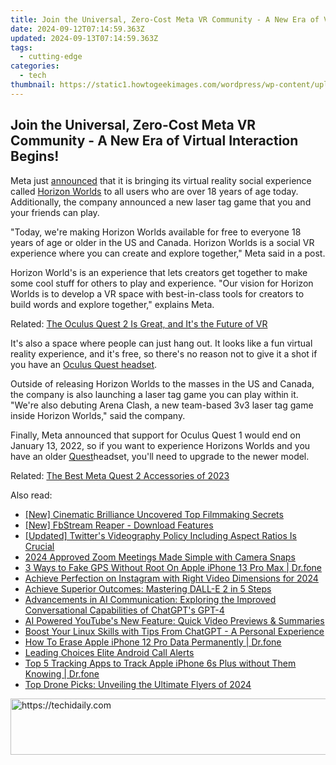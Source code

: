 ```yaml
---
title: Join the Universal, Zero-Cost Meta VR Community - A New Era of Virtual Interaction Begins!
date: 2024-09-12T07:14:59.363Z
updated: 2024-09-13T07:14:59.363Z
tags:
  - cutting-edge
categories:
  - tech
thumbnail: https://static1.howtogeekimages.com/wordpress/wp-content/uploads/2021/12/horizon-worlds-hero.jpg
---
```


## Join the Universal, Zero-Cost Meta VR Community - A New Era of Virtual Interaction Begins!

Meta just [announced](https://about.fb.com/news/2021/12/horizon-worlds-open-in-us-and-canada/) that it is bringing its virtual reality social experience called [Horizon Worlds](https://www.oculus.com/experiences/quest/2532035600194083/) to all users who are over 18 years of age today. Additionally, the company announced a new laser tag game that you and your friends can play.

 "Today, we're making Horizon Worlds available for free to everyone 18 years of age or older in the US and Canada. Horizon Worlds is a social VR experience where you can create and explore together," Meta said in a post.

 Horizon World's is an experience that lets creators get together to make some cool stuff for others to play and experience. "Our vision for Horizon Worlds is to develop a VR space with best-in-class tools for creators to build words and explore together," explains Meta.

Related: [The Oculus Quest 2 Is Great, and It's the Future of VR](https://youtube-sure.techidaily.com/024-approved-how-much-cash-can-you-score-for-watching-a-million-videos/) 

 It's also a space where people can just hang out. It looks like a fun virtual reality experience, and it's free, so there's no reason not to give it a shot if you have an [Oculus Quest headset](https://youtube-sure.techidaily.com/024-approved-how-much-cash-can-you-score-for-watching-a-million-videos/).

 Outside of releasing Horizon Worlds to the masses in the US and Canada, the company is also launching a laser tag game you can play within it. "We're also debuting Arena Clash, a new team-based 3v3 laser tag game inside Horizon Worlds," said the company.

 Finally, Meta announced that support for Oculus Quest 1 would end on January 13, 2022, so if you want to experience Horizons Worlds and you have an older [Quest](https://extra-guidance.techidaily.com/revolutionize-your-designs-incorporating-3d-text-psx-for-2024/)headset, you'll need to upgrade to the newer model.

Related: [The Best Meta Quest 2 Accessories of 2023](https://extra-guidance.techidaily.com/revolutionize-your-designs-incorporating-3d-text-psx-for-2024/)

<ins class="adsbygoogle"
     style="display:block"
     data-ad-format="autorelaxed"
     data-ad-client="ca-pub-7571918770474297"
     data-ad-slot="1223367746"></ins>

<ins class="adsbygoogle"
     style="display:block"
     data-ad-client="ca-pub-7571918770474297"
     data-ad-slot="8358498916"
     data-ad-format="auto"
     data-full-width-responsive="true"></ins>

<span class="atpl-alsoreadstyle">Also read:</span>
<div><ul>
<li><a href="https://extra-tips.techidaily.com/new-cinematic-brilliance-uncovered-top-filmmaking-secrets/"><u>[New] Cinematic Brilliance Uncovered Top Filmmaking Secrets</u></a></li>
<li><a href="https://facebook-video-recording.techidaily.com/new-fbstream-reaper-download-features/"><u>[New] FbStream Reaper - Download Features</u></a></li>
<li><a href="https://twitter-videos.techidaily.com/updated-twitters-videography-policy-including-aspect-ratios-is-crucial/"><u>[Updated] Twitter's Videography Policy Including Aspect Ratios Is Crucial</u></a></li>
<li><a href="https://desktop-recording.techidaily.com/2024-approved-zoom-meetings-made-simple-with-camera-snaps/"><u>2024 Approved Zoom Meetings Made Simple with Camera Snaps</u></a></li>
<li><a href="https://location-fake.techidaily.com/3-ways-to-fake-gps-without-root-on-apple-iphone-13-pro-max-drfone-by-drfone-virtual-ios/"><u>3 Ways to Fake GPS Without Root On Apple iPhone 13 Pro Max | Dr.fone</u></a></li>
<li><a href="https://instagram-video-recordings.techidaily.com/achieve-perfection-on-instagram-with-right-video-dimensions-for-2024/"><u>Achieve Perfection on Instagram with Right Video Dimensions for 2024</u></a></li>
<li><a href="https://some-tips.techidaily.com/achieve-superior-outcomes-mastering-dall-e-2-in-5-steps/"><u>Achieve Superior Outcomes: Mastering DALL-E 2 in 5 Steps</u></a></li>
<li><a href="https://some-tips.techidaily.com/advancements-in-ai-communication-exploring-the-improved-conversational-capabilities-of-chatgpts-gpt-4/"><u>Advancements in AI Communication: Exploring the Improved Conversational Capabilities of ChatGPT's GPT-4</u></a></li>
<li><a href="https://some-tips.techidaily.com/ai-powered-youtubes-new-feature-quick-video-previews-and-summaries/"><u>AI Powered YouTube's New Feature: Quick Video Previews & Summaries</u></a></li>
<li><a href="https://some-tips.techidaily.com/boost-your-linux-skills-with-tips-from-chatgpt-a-personal-experience/"><u>Boost Your Linux Skills with Tips From ChatGPT - A Personal Experience</u></a></li>
<li><a href="https://techidaily.com/how-to-erase-apple-iphone-12-pro-data-permanently-drfone-by-drfone-ios-full-data-eraser-ios-full-data-eraser/"><u>How To Erase Apple iPhone 12 Pro Data Permanently | Dr.fone</u></a></li>
<li><a href="https://extra-hints.techidaily.com/leading-choices-elite-android-call-alerts/"><u>Leading Choices Elite Android Call Alerts</u></a></li>
<li><a href="https://ios-location-track.techidaily.com/top-5-tracking-apps-to-track-apple-iphone-6s-plus-without-them-knowing-drfone-by-drfone-virtual-ios/"><u>Top 5 Tracking Apps to Track Apple iPhone 6s Plus without Them Knowing | Dr.fone</u></a></li>
<li><a href="https://some-tips.techidaily.com/top-drone-picks-unveiling-the-ultimate-flyers-of-2024/"><u>Top Drone Picks: Unveiling the Ultimate Flyers of 2024</u></a></li>
</ul></div>

<!-- affiliate ads begin -->
<a href="https://ephamedtechinc.pxf.io/c/5597632/2136627/26400" target="_top" id="2136627">
  <img src="//a.impactradius-go.com/display-ad/26400-2136627" border="0" alt="https://techidaily.com" width="728" height="90"/>
</a>
<img height="0" width="0" src="https://ephamedtechinc.pxf.io/i/5597632/2136627/26400" style="position:absolute;visibility:hidden;" border="0" />
<!-- affiliate ads end -->

